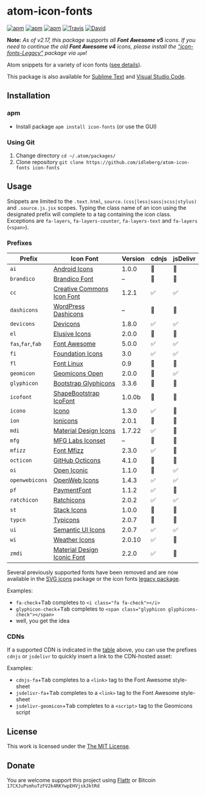 # atom-icon-fonts

[![apm](https://img.shields.io/apm/l/icon-fonts.svg?style=flat-square)](https://atom.io/packages/icon-fonts)
[![apm](https://img.shields.io/apm/v/icon-fonts.svg?style=flat-square)](https://atom.io/packages/icon-fonts)
[![apm](https://img.shields.io/apm/dm/icon-fonts.svg?style=flat-square)](https://atom.io/packages/icon-fonts)
[![Travis](https://img.shields.io/travis/idleberg/atom-icon-fonts.svg?style=flat-square)](https://travis-ci.org/idleberg/atom-icon-fonts)
[![David](https://img.shields.io/david/dev/idleberg/atom-icon-fonts.svg?style=flat-square)](https://david-dm.org/idleberg/atom-icon-fonts?type=dev)

**Note:** *As of v2.17, this package supports all __Font Awesome v5__ icons. If you need to continue the old __Font Awesome v4__ icons, please install the [“icon-fonts-Legacy”](https://github.com/idleberg/atom-icon-fonts-legacy) package via `apm`!*

Atom snippets for a variety of icon fonts ([see details](https://github.com/idleberg/atom-icon-fonts#prefixes)).

This package is also available for [Sublime Text](https://github.com/idleberg/sublime-icon-fonts) and [Visual Studio Code](https://github.com/idleberg/vscode-icon-fonts).

## Installation

### apm

* Install package `apm install icon-fonts` (or use the GUI)

### Using Git

1. Change directory `cd ~/.atom/packages/`
2. Clone repository `git clone https://github.com/idleberg/atom-icon-fonts icon-fonts`

## Usage

Snippets are limited to the `.text.html`, `source.(css|less|sass|scss|stylus)` and `.source.js.jsx` scopes. Typing the class name of an icon using the designated prefix will complete to a tag containing the icon class. Exceptions are `fa-layers`, `fa-layers-counter`, `fa-layers-text` and `fa-layers` (`<span>`).

### Prefixes

Prefix            | Icon Font                           | Version | cdnjs | jsDelivr
------------------|-------------------------------------|---------|-------|---------
`ai`              | [Android Icons][ai]                 | 1.0.0   | 🚫    | 🚫
`brandico`        | [Brandico Font][brandico]           | –       | 🚫    | 🚫
`cc`              | [Creative Commons Icon Font][cc]    | 1.2.1   | ✅    | ✅
`dashicons`       | [WordPress Dashicons][dashicons]    | –       | 🚫    | 🚫
`devicons`        | [Devicons][devicons]                | 1.8.0   | ✅    | ✅
`el`              | [Elusive Icons][el]                 | 2.0.0   | 🚫    | 🚫
`fas`,`far`,`fab` | [Font Awesome][fa]                  | 5.0.0   | ✅    | ✅
`fi`              | [Foundation Icons][fi]              | 3.0     | ✅    | ✅
`fl`              | [Font Linux][fl]                    | 0.9     | 🚫    | 🚫
`geomicon`        | [Geomicons Open][geomicon]          | 2.0.0   | 🚫    | ✅
`glyphicon`       | [Bootstrap Glyphicons][glyphicon]   | 3.3.6   | 🚫    | 🚫
`icofont`         | [ShapeBootstrap IcoFont][icofont]   | 1.0.0b  | 🚫    | 🚫
`icono`           | [Icono][icono]                      | 1.3.0   | ✅    | 🚫
`ion`             | [Ionicons][ion]                     | 2.0.1   | 🚫    | 🚫
`mdi`             | [Material Design Icons][mdi]        | 1.7.22  | ✅    | 🚫
`mfg`             | [MFG Labs Iconset][mfg]             | –       | 🚫    | 🚫
`mfizz`           | [Font Mfizz][mfizz]                 | 2.3.0   | ✅    | 🚫
`octicon`         | [GitHub Octicons][octicon]          | 4.1.0   | 🚫    | 🚫
`oi`              | [Open Iconic][oi]                   | 1.1.0   | 🚫    | ✅
`openwebicons`    | [OpenWeb Icons][openwebicons]       | 1.4.3   | ✅    | ✅
`pf`              | [PaymentFont][pf]                   | 1.1.2   | ✅    | 🚫
`ratchicon`       | [Ratchicons][ratchicon]             | 2.0.2   | ✅    | ✅
`st`              | [Stack Icons][st]                   | 1.0.0   | 🚫    | 🚫
`typcn`           | [Typicons][typcn]                   | 2.0.7   | 🚫    | 🚫
`ui`              | [Semantic UI Icons][ui]             | 2.0.7   | ✅    | ✅
`wi`              | [Weather Icons][wi]                 | 2.0.10  | ✅    | 🚫
`zmdi`            | [Material Design Iconic Font][zmdi] | 2.2.0   | ✅    | 🚫

Several previously supported fonts have been removed and are now available in the [SVG icons](https://github.com/idleberg/atom-svg-icons) package or the icon fonts [legacy package](https://github.com/idleberg/atom-icon-fonts-legacy).

Examples:

* `fa-check`+<kbd>Tab</kbd> completes to `<i class="fa fa-check"></i>`
* `glyphicon-check`+<kbd>Tab</kbd> completes to `<span class="glyphicon glyphicons-check"></span>`
* well, you get the idea

### CDNs

If a supported CDN is indicated in the [table](#prefixes) above, you can use the prefixes `cdnjs` or `jsdelivr` to quickly insert a link to the CDN-hosted asset:

Examples:

* `cdnjs-fa`+<kbd>Tab</kbd> completes to a `<link>` tag to the Font Awesome style-sheet
* `jsdelivr-fa`+<kbd>Tab</kbd> completes to a `<link>` tag to the Font Awesome style-sheet
* `jsdelivr-geomicon`+<kbd>Tab</kbd> completes to a `<script>` tag to the Geomicons script

## License

This work is licensed under the [The MIT License](LICENSE.md).

## Donate

You are welcome support this project using [Flattr](https://flattr.com/submit/auto?user_id=idleberg&url=https://github.com/idleberg/atom-icon-fonts) or Bitcoin `17CXJuPsmhuTzFV2k4RKYwpEHVjskJktRd`

[ai]: http://www.androidicons.com
[brandico]: https://github.com/fontello/brandico.font
[cc]: https://github.com/cc-icons/cc-icons
[dashicons]: https://github.com/WordPress/dashicons
[devicons]: https://github.com/vorillaz/devicons
[el]: https://github.com/reduxframework/Elusive-Icons
[fa]: https://github.com/FortAwesome/Font-Awesome
[fi]: http://zurb.com/playground/foundation-icons
[fl]: https://github.com/Lukas-W/font-linux
[geomicon]: https://github.com/jxnblk/geomicons-open
[glyphicon]: https://getbootstrap.com/components/#glyphicons
[icofont]: http://icofont.com/
[icono]: https://github.com/saeedalipoor/icono
[ion]: https://github.com/driftyco/ionicons
[line]: http://www.elegantthemes.com/blog/resources/how-to-use-and-embed-an-icon-font-on-your-website
[mdi]: https://github.com/Templarian/MaterialDesign-Webfont
[mfg]: https://github.com/MfgLabs/mfglabs-iconset
[mfizz]: https://github.com/fizzed/font-mfizz
[octicon]: https://github.com/primer/octicons/tree/v4.1.0
[oi]: https://github.com/iconic/open-iconic
[openwebicons]: https://github.com/pfefferle/openwebicons
[pf]: https://github.com/vendocrat/PaymentFont
[ratchicon]: http://goratchet.com/components/#ratchicons
[st]: https://github.com/parkerbennett/stackicons
[typcn]: https://github.com/stephenhutchings/typicons.font
[ui]: http://semantic-ui.com/elements/icon.html
[wi]: https://github.com/erikflowers/weather-icons
[zmdi]: https://github.com/zavoloklom/material-design-iconic-font
